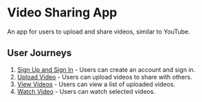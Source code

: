 # Video Sharing App

An app for users to upload and share videos, similar to YouTube.

## User Journeys

1. [Sign Up and Sign In](docs/journeys/sign-up-and-sign-in.md) - Users can create an account and sign in.
2. [Upload Video](docs/journeys/upload-video.md) - Users can upload videos to share with others.
3. [View Videos](docs/journeys/view-videos.md) - Users can view a list of uploaded videos.
4. [Watch Video](docs/journeys/watch-video.md) - Users can watch selected videos.
